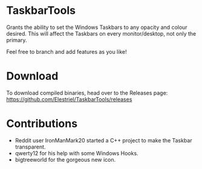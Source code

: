 # TaskbarTools
Grants the ability to set the Windows Taskbars to any opacity and colour desired. This will affect the Taskbars on every monitor/desktop, not only the primary.

Feel free to branch and add features as you like!

# Download
To download compiled binaries, head over to the Releases page: https://github.com/Elestriel/TaskbarTools/releases

# Contributions
- Reddit user IronManMark20 started a C++ project to make the Taskbar transparent.
- qwerty12 for his help with some Windows Hooks.
- bigtreeworld for the gorgeous new icon.
